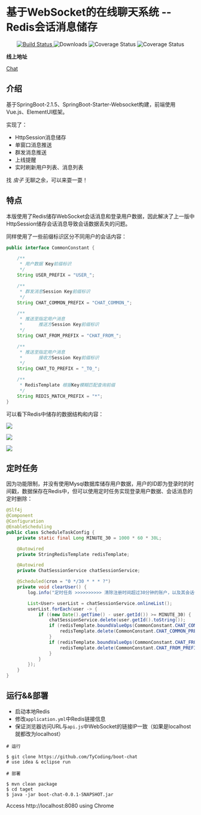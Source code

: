 # 基于WebSocket的在线聊天系统 -- Redis会话消息储存

 <p align="center">
  <a href="https://github.com/TyCoding/boot-chat/" target="_blank">
    <img src="https://img.shields.io/badge/BootChat-在线聊天项目-green.svg" alt="Build Status">
  </a>
  <img src="https://img.shields.io/badge/Spring%20Boot-2.1.5.RELEASE-yellowgreen.svg" alt="Downloads">
  <img src="https://img.shields.io/badge/Vue.js-2.6.10-blue.svg" alt="Coverage Status">
  <img src="https://img.shields.io/badge/ElementUI-2.7.0-blue.svg" alt="Coverage Status">
 </p>
 
**线上地址**

[Chat](http://47.94.19.227:8082/)

## 介绍

基于SpringBoot-2.1.5、SpringBoot-Starter-Websocket构建，前端使用Vue.js、ElementUI框架。

实现了：

* HttpSession消息储存
* 单窗口消息推送
* 群发消息推送
* 上线提醒
* 实时刷新用户列表、消息列表

找 *虫子* 无聊之余，可以来耍一耍！

## 特点

本版使用了Redis储存WebSocket会话消息和登录用户数据，因此解决了上一版中HttpSession储存会话消息导致会话数据丢失的问题。

同样使用了一些前缀标识区分不同用户的会话内容：

```java
public interface CommonConstant {

    /**
     * 用户数据 Key前缀标识
     */
    String USER_PREFIX = "USER_";

    /**
     * 群发消息Session Key前缀标识
     */
    String CHAT_COMMON_PREFIX = "CHAT_COMMON_";

    /**
     * 推送至指定用户消息
     *      推送方Session Key前缀标识
     */
    String CHAT_FROM_PREFIX = "CHAT_FROM_";

    /**
     * 推送至指定用户消息
     *      接收方Session Key前缀标识
     */
    String CHAT_TO_PREFIX = "_TO_";

    /**
     * RedisTemplate 根据Key模糊匹配查询前缀
     */
    String REDIS_MATCH_PREFIX = "*";
}
```

可以看下Redis中储存的数据结构和内容：

![](doc/QQ20190618-121502.png)

![](doc/QQ20190618-121517.png)

![](doc/QQ20190618-121540.png)

## 定时任务

因为功能限制，并没有使用Mysql数据库储存用户数据，用户的ID即为登录时的时间戳，数据保存在Redis中，但可以使用定时任务实现登录用户数据、会话消息的定时删除：

```java
@Slf4j
@Component
@Configuration
@EnableScheduling
public class ScheduleTaskConfig {
    private static final Long MINUTE_30 = 1000 * 60 * 30L;

    @Autowired
    private StringRedisTemplate redisTemplate;

    @Autowired
    private ChatSessionService chatSessionService;

    @Scheduled(cron = "0 */30 * * * ?")
    private void clearUser() {
        log.info("定时任务 >>>>>>>>>> 清除注册时间超过30分钟的账户，以及其会话信息");

        List<User> userList = chatSessionService.onlineList();
        userList.forEach(user -> {
            if ((new Date().getTime() - user.getId()) >= MINUTE_30) {
                chatSessionService.delete(user.getId().toString());
                if (redisTemplate.boundValueOps(CommonConstant.CHAT_COMMON_PREFIX + user.getId()).get() != null) {
                    redisTemplate.delete(CommonConstant.CHAT_COMMON_PREFIX + user.getId());
                }
                if (redisTemplate.boundValueOps(CommonConstant.CHAT_FROM_PREFIX + user.getId()).get() != null) {
                    redisTemplate.delete(CommonConstant.CHAT_FROM_PREFIX + user.getId());
                }
            }
        });
    }
}
```

## 运行&&部署

* 启动本地Redis
* 修改`application.yml`中Redis链接信息
* 保证浏览器访问URL与`api.js`中WebSocket的链接IP一致（如果是localhost就都改为localhost）

```
# 运行

$ git clone https://github.com/TyCoding/boot-chat
# use idea & eclipse run

# 部署

$ mvn clean package
$ cd taget
$ java -jar boot-chat-0.0.1-SNAPSHOT.jar
```

Access http://localhost:8080 using Chrome
